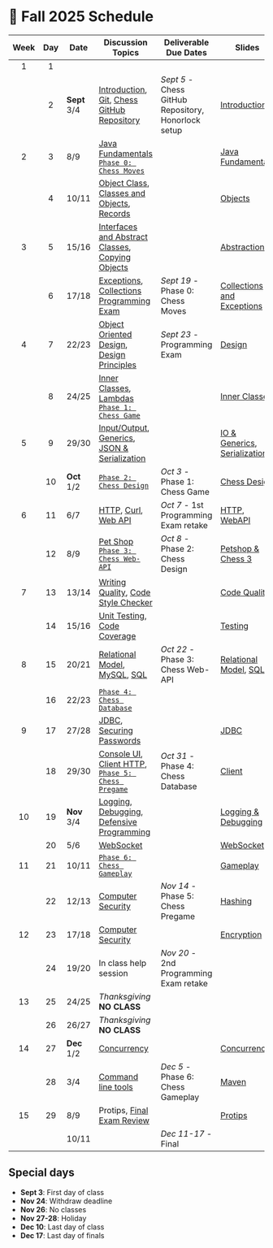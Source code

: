 # 📅 Fall 2025 Schedule

| Week | Day | Date         | Discussion Topics                                                                                                                                                                                     | Deliverable Due Dates                                   | Slides                                                                                                                                                                                                     |
| :--: | :-: | ------------ | ----------------------------------------------------------------------------------------------------------------------------------------------------------------------------------------------------- | ------------------------------------------------------- | ---------------------------------------------------------------------------------------------------------------------------------------------------------------------------------------------------------- |
|  1   |  1  |              |                                                                                                                                                                                                       |                                                         |                                                                                                                                                                                                            |
|      |  2  | **Sept** 3/4 | [Introduction](../instruction/introduction/introduction.md), [Git](../instruction/git/git.md), [Chess GitHub Repository](../chess/chess-github-repository/chess-github-repository.md)                 | _Sept 5_ - Chess GitHub Repository,<br/>Honorlock setup | [Introduction](https://docs.google.com/presentation/d/1hV2h_kNk6dOdod_n4ps6Fv9iHS8QYbITv4sg27U600w)                                                                                                        |
|  2   |  3  | 8/9          | [Java Fundamentals](../instruction/java-fundamentals/java-fundamentals.md)<br/>[`Phase 0: Chess Moves`](../chess/0-chess-moves/chess-moves.md)                                                        |                                                         | [Java Fundamentals](https://docs.google.com/presentation/d/1SPIGPSSajy0CMh2b5nucOCAhAkXtRPkUgtewQh3tqZw)                                                                                                   |
|      |  4  | 10/11        | [Object Class](../instruction/java-object-class/java-object-class.md), [Classes and Objects](../instruction/classes-and-objects/classes-and-objects.md), [Records](../instruction/records/records.md) |                                                         | [Objects](https://docs.google.com/presentation/d/1-sGH73aNqlKM_ONUi6urI8h3buSkISBY4o1T7ph7jKw)                                                                                                             |
|  3   |  5  | 15/16        | [Interfaces and Abstract Classes](../instruction/interfaces-abstract-classes/interfaces-and-abstract-classes.md), [Copying Objects](../instruction/copying-objects/copying-objects.md)                |                                                         | [Abstraction](https://docs.google.com/presentation/d/15mC8spOF9Y_pfPlUZfEg7qH_VUB2E6rEnmBwGd_Ac2g)                                                                                                         |
|      |  6  | 17/18        | [Exceptions](../instruction/exceptions/exceptions.md), [Collections](../instruction/collections/collections.md)<br /> [Programming Exam](../instruction/programming-exam/programming-exam.md)         | _Sept 19_ - Phase 0: Chess Moves                        | [Collections and Exceptions](https://docs.google.com/presentation/d/14-QmgQznammEe-QbN8uvpL4OyywLdGDNeEYzxLoH62g)                                                                                          |
|  4   |  7  | 22/23        | [Object Oriented Design](../instruction/object-oriented-design/object-oriented-design.md), [Design Principles](../instruction/design-principles/design-principles.md)                                 | _Sept 23_ - Programming Exam                            | [Design](https://docs.google.com/presentation/d/1JGnm9YViJkXa0Ic32VaLU4-pFk51o13TDfZnwkL-uJs)                                                                                                              |
|      |  8  | 24/25        | [Inner Classes](../instruction/inner-classes/inner-classes.md), [Lambdas](../instruction/lambdas/lambdas.md)<br/>[`Phase 1: Chess Game`](../chess/1-chess-game/chess-game.md)                         |                                                         | [Inner Classes](https://docs.google.com/presentation/d/1PSfmZh1kLuMZHJIyuWYBogRNu9H05-ycocfdxd6rpGM)                                                                                                       |
|  5   |  9  | 29/30        | [Input/Output](../instruction/io/io.md), [Generics](../instruction/generics/generics.md), [JSON & Serialization](../instruction/json/json.md)                                                         |                                                         | [IO & Generics](https://docs.google.com/presentation/d/1U8kYn3LBTQ7TOO-wMa01Dj6S4m44CA2woJcJ9Rn98M4), [Serialization](https://docs.google.com/presentation/d/1JnN0E-3P21VXCxW9Vz7Ugv2incM48brNTu8xOJRuS9Q) |
|      | 10  | **Oct** 1/2  | [`Phase 2: Chess Design`](../chess/2-server-design/server-design.md)                                                                                                                                  | _Oct 3_ - Phase 1: Chess Game                           | [Chess Design](https://docs.google.com/presentation/d/1yQNr55p3nz_HvrP6fmHqinHWMf2mUnZLPtG7Mra3mE8)                                                                                                        |
|  6   | 11  | 6/7          | [HTTP](../instruction/http/http.md), [Curl](../instruction/curl/curl.md), [Web API](../instruction/web-api/web-api.md)                                                                                | _Oct 7_ - 1st Programming Exam retake                   | [HTTP](https://docs.google.com/presentation/d/1XhQk-BvhcdNVOpVkv16kXr07q4lJpkVbbTf62_DbYU8), [WebAPI](https://docs.google.com/presentation/d/1bACOxSEMp-kEUTf2sxFXdlg7dfNOeosq5yaSz7juC7Q)                 |
|      | 12  | 8/9          | [Pet Shop](../petshop/petshop.md)<br/>[`Phase 3: Chess Web-API`](../chess/3-web-api/web-api.md)                                                                                                       | _Oct 8_ - Phase 2: Chess Design                         | [Petshop & Chess 3](https://docs.google.com/presentation/d/1oFyZMUqh4dYBAAi0wUtS4rGxh4czF-8E5wFFseC77LE)                                                                                                   |
|  7   | 13  | 13/14        | [Writing Quality](../instruction/quality-code/quality-code.md), [Code Style Checker](../instruction/style-checker/style-checker.md)                                                                   |                                                         | [Code Quality](https://docs.google.com/presentation/d/1BL8fSa7Evd5gdqNIpGub03YoulWM_zBIRIe9k82w5DI)                                                                                                        |
|      | 14  | 15/16        | [Unit Testing](../instruction/unit-testing/unit-testing.md), [Code Coverage](../instruction/code-coverage/code-coverage.md)                                                                           |                                                         | [Testing](https://docs.google.com/presentation/d/10UAz0tZo8HXoaewgk3CDq8ACCBQPI2pmYbr6nVBvRRU)                                                                                                             |
|  8   | 15  | 20/21        | [Relational Model](../instruction/db-model/db-model.md), [MySQL](../instruction/mysql/mysql.md), [SQL](../instruction/db-sql/db-sql.md)                                                               | _Oct 22_ - Phase 3: Chess Web-API                       | [Relational Model](https://docs.google.com/presentation/d/1URzOUT09zQ1YR8vgxAsGgxnj_5KnRb6CUvhBv2RiUhk), [SQL](https://docs.google.com/presentation/d/1WVLMOK4arzmqS6r2SsBRRmSvW984gIoBWiKtz7mnnUY)        |
|      | 16  | 22/23        | [`Phase 4: Chess Database`](../chess/4-database/database.md)                                                                                                                                          |                                                         |                                                                                                                                                                                                            |
|  9   | 17  | 27/28        | [JDBC](../instruction/db-jdbc/db-jdbc.md), [Securing Passwords](../instruction/securing-passwords/securing-passwords.md)                                                                              |                                                         | [JDBC](https://docs.google.com/presentation/d/1Yj9dwQUIWexTtnnSNAc64o2iRRZ7ETBIFWGxibw5rEs)                                                                                                                |
|      | 18  | 29/30        | [Console UI](../instruction/console-ui/console-ui.md), [Client HTTP](../instruction/web-api/web-api.md), [`Phase 5: Chess Pregame`](../chess/5-pregame/pregame.md)                                    | _Oct 31_ - Phase 4: Chess Database                      | [Client](https://docs.google.com/presentation/d/1T6l8iPi3RhMEYnUzeftLR8mMUFkbOzIhh6PjDNUHQvo)                                                                                                              |
|  10  | 19  | **Nov** 3/4  | [Logging](../instruction/logging/logging.md), [Debugging](../instruction/debugging/debugging.md), [Defensive Programming](../instruction/defensive-programming/defensive-programming.md)              |                                                         | [Logging & Debugging](https://docs.google.com/presentation/d/1ZVp56cAxA9FX_ldNZQxXNbVmMyTW-VQHYbe_RstFmcY)                                                                                                 |
|      | 20  | 5/6          | [WebSocket](../instruction/websocket/websocket.md)                                                                                                                                                    |                                                         | [WebSocket](https://docs.google.com/presentation/d/19r2fC1VHMMTp7qUmRGh89swp7ZLgf3JcOUkEXIndKMg)                                                                                                           |
|  11  | 21  | 10/11        | [`Phase 6: Chess Gameplay`](../chess/6-gameplay/gameplay.md)                                                                                                                                          |                                                         | [Gameplay](https://docs.google.com/presentation/d/1xXsH2eCmbI0n6xW0Q6ClyXy2p5ZnaKf0nbOBuNN_exw)                                                                                                            |
|      | 22  | 12/13        | [Computer Security](../instruction/computer-security/computer-security.md)                                                                                                                            | _Nov 14_ - Phase 5: Chess Pregame                       | [Hashing](https://docs.google.com/presentation/d/1mWgXs0u2Lr7ducLhPEALvu3DlINNzMY_ZZk0NGoku58)                                                                                                             |
|  12  | 23  | 17/18        | [Computer Security](../instruction/computer-security/computer-security.md)                                                                                                                            |                                                         | [Encryption](https://docs.google.com/presentation/d/1rXrgWisZYZKIXz5Mh1t7PUA8mMNYL6e0ovY8hldKnLA)                                                                                                          |
|      | 24  | 19/20        | In class help session                                                                                                                                                                                 | _Nov 20_ - 2nd Programming Exam retake                  |                                                                                                                                                                                                            |
|  13  | 25  | 24/25        | _Thanksgiving_ **NO CLASS**                                                                                                                                                                           |                                                         |                                                                                                                                                                                                            |
|      | 26  | 26/27        | _Thanksgiving_ **NO CLASS**                                                                                                                                                                           |                                                         |                                                                                                                                                                                                            |
|  14  | 27  | **Dec** 1/2  | [Concurrency](../instruction/concurrency/concurrency.md)                                                                                                                                              |                                                         | [Concurrency](https://docs.google.com/presentation/d/1OcH2XYen-U0f1sBAxaaCswwzp_OergGhq7b9mopszRM)                                                                                                         |
|      | 28  | 3/4          | [Command line tools](../instruction/command-line-builds/command-line-builds.md)                                                                                                                       | _Dec 5_ - Phase 6: Chess Gameplay                       | [Maven](https://docs.google.com/presentation/d/1zgt9rpNWEpgxkP-FQ1wXsEFA8974AV3oElUXlUZZaZo)                                                                                                               |
|  15  | 29  | 8/9          | Protips, [Final Exam Review](../instruction/final-exam-review/final-exam-review.md)                                                                                                                   |                                                         | [Protips](https://docs.google.com/presentation/d/1HitFGYCbV01poP2Ib2FzhPMGxiYFRtZNu2UmUrSqTOM)                                                                                                             |
|      |     | 10/11        |                                                                                                                                                                                                       | _Dec 11-17_ - Final                                     |                                                                                                                                                                                                            |

## Special days

- **Sept 3**: First day of class
- **Nov 24**: Withdraw deadline
- **Nov 26**: No classes
- **Nov 27-28**: Holiday
- **Dec 10**: Last day of class
- **Dec 17**: Last day of finals

